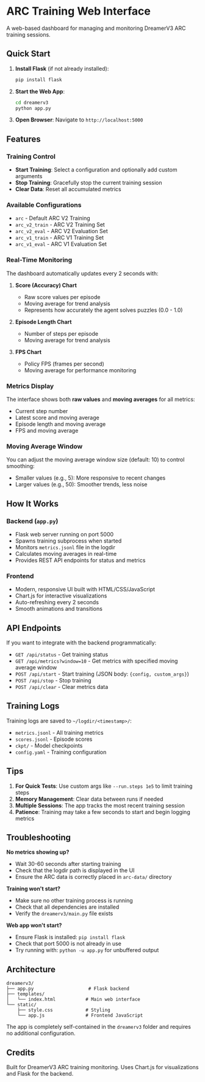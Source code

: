 # ARC Training Web Interface

A web-based dashboard for managing and monitoring DreamerV3 ARC training sessions.

## Quick Start

1. **Install Flask** (if not already installed):
   ```bash
   pip install flask
   ```

2. **Start the Web App**:
   ```bash
   cd dreamerv3
   python app.py
   ```

3. **Open Browser**:
   Navigate to `http://localhost:5000`

## Features

### Training Control
- **Start Training**: Select a configuration and optionally add custom arguments
- **Stop Training**: Gracefully stop the current training session
- **Clear Data**: Reset all accumulated metrics

### Available Configurations
- `arc` - Default ARC V2 Training
- `arc_v2_train` - ARC V2 Training Set
- `arc_v2_eval` - ARC V2 Evaluation Set
- `arc_v1_train` - ARC V1 Training Set
- `arc_v1_eval` - ARC V1 Evaluation Set

### Real-Time Monitoring

The dashboard automatically updates every 2 seconds with:

1. **Score (Accuracy) Chart**
   - Raw score values per episode
   - Moving average for trend analysis
   - Represents how accurately the agent solves puzzles (0.0 - 1.0)

2. **Episode Length Chart**
   - Number of steps per episode
   - Moving average for trend analysis

3. **FPS Chart**
   - Policy FPS (frames per second)
   - Moving average for performance monitoring

### Metrics Display

The interface shows both **raw values** and **moving averages** for all metrics:
- Current step number
- Latest score and moving average
- Episode length and moving average
- FPS and moving average

### Moving Average Window

You can adjust the moving average window size (default: 10) to control smoothing:
- Smaller values (e.g., 5): More responsive to recent changes
- Larger values (e.g., 50): Smoother trends, less noise

## How It Works

### Backend (`app.py`)
- Flask web server running on port 5000
- Spawns training subprocess when started
- Monitors `metrics.jsonl` file in the logdir
- Calculates moving averages in real-time
- Provides REST API endpoints for status and metrics

### Frontend
- Modern, responsive UI built with HTML/CSS/JavaScript
- Chart.js for interactive visualizations
- Auto-refreshing every 2 seconds
- Smooth animations and transitions

## API Endpoints

If you want to integrate with the backend programmatically:

- `GET /api/status` - Get training status
- `GET /api/metrics?window=10` - Get metrics with specified moving average window
- `POST /api/start` - Start training (JSON body: `{config, custom_args}`)
- `POST /api/stop` - Stop training
- `POST /api/clear` - Clear metrics data

## Training Logs

Training logs are saved to `~/logdir/<timestamp>/`:
- `metrics.jsonl` - All training metrics
- `scores.jsonl` - Episode scores
- `ckpt/` - Model checkpoints
- `config.yaml` - Training configuration

## Tips

1. **For Quick Tests**: Use custom args like `--run.steps 1e5` to limit training steps
2. **Memory Management**: Clear data between runs if needed
3. **Multiple Sessions**: The app tracks the most recent training session
4. **Patience**: Training may take a few seconds to start and begin logging metrics

## Troubleshooting

**No metrics showing up?**
- Wait 30-60 seconds after starting training
- Check that the logdir path is displayed in the UI
- Ensure the ARC data is correctly placed in `arc-data/` directory

**Training won't start?**
- Make sure no other training process is running
- Check that all dependencies are installed
- Verify the `dreamerv3/main.py` file exists

**Web app won't start?**
- Ensure Flask is installed: `pip install flask`
- Check that port 5000 is not already in use
- Try running with: `python -u app.py` for unbuffered output

## Architecture

```
dreamerv3/
├── app.py                    # Flask backend
├── templates/
│   └── index.html           # Main web interface
└── static/
    ├── style.css            # Styling
    └── app.js               # Frontend JavaScript
```

The app is completely self-contained in the `dreamerv3` folder and requires no additional configuration.

## Credits

Built for DreamerV3 ARC training monitoring.
Uses Chart.js for visualizations and Flask for the backend.


